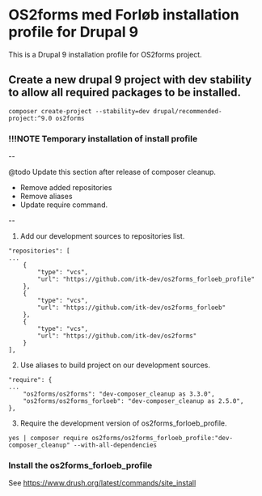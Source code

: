 # OS2forms med Forløb installation profile for Drupal 9

This is a Drupal 9 installation profile for OS2forms project.

## Create a new drupal 9 project with dev stability to allow all required packages to be installed.
```
composer create-project --stability=dev drupal/recommended-project:^9.0 os2forms
```

### !!!NOTE Temporary installation of install profile

--

@todo Update this section after release of composer cleanup.
- Remove added repositories
- Remove aliases
- Update require command.

--

1) Add our development sources to repositories list.
```
"repositories": [
...
    {
        "type": "vcs",
        "url": "https://github.com/itk-dev/os2forms_forloeb_profile"
    },
    {
        "type": "vcs",
        "url": "https://github.com/itk-dev/os2forms_forloeb"
    },
    {
        "type": "vcs",
        "url": "https://github.com/itk-dev/os2forms"
    }
],
```

2) Use aliases to build project on our development sources.
```
"require": {
...
    "os2forms/os2forms": "dev-composer_cleanup as 3.3.0",
    "os2forms/os2forms_forloeb": "dev-composer_cleanup as 2.5.0",
},
```

3) Require the development version of os2forms_forloeb_profile.
```
yes | composer require os2forms/os2forms_forloeb_profile:"dev-composer_cleanup" --with-all-dependencies
```

### Install the os2forms_forloeb_profile
See https://www.drush.org/latest/commands/site_install
